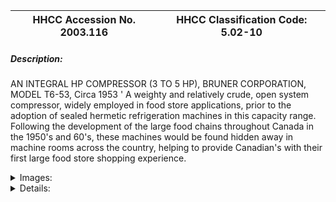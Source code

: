 | **HHCC Accession No. 2003.116** |**HHCC Classification Code:  5.02-10**|
| ----------- | ----------- |
##### Description:
AN INTEGRAL HP COMPRESSOR (3 TO 5 HP), BRUNER CORPORATION, MODEL T6-53, Circa 1953  ' A weighty and relatively crude, open system compressor, widely employed in food store applications, prior to the adoption of sealed hermetic refrigeration machines in this capacity range. Following the development of the large food chains throughout Canada in the 1950's and 60's, these machines would be found hidden away in machine rooms across the country, helping to provide Canadian's with their first large food store shopping experience.


<details>
	<summary>Images:</summary>
<div class="gallery gallery-wrapper--full" contenteditable="false" data-is-empty="false" data-translation="Add images" data-columns="6">
<figure class="gallery__item"><a href="#DOMAIN_NAME#gallery/5.02-10.jpg" data-size="768x512"><img src="#DOMAIN_NAME#gallery/5.02-10-thumbnail.jpg" alt=""></a></figure>
</div>
</details>


<details>
	<summary>Details:</summary>

##### Group:
5.02 Refrigerating and Air Conditioning Compressors - Commercial

##### Make:
Bruner

##### Manufacturer:
Bruner Corporation, Port Hope Ontario

##### Model:
T6-53

##### Serial No.:
Block No. R156

##### Size:
13x15x19'h

##### Weight:
120 lbs.

##### Circa:
1953

##### Rating:
Exhibit, education, and research quality, illustrating the design and construction of integral HP refrigeration compressors on which the food store chains depended in the 1950's and 60's

##### Patent Date/Number:


##### Provenance:
From York County (York Region) Ontario, once a rich agricultural hinterlands, attracting early settlement in the last years of the 18th century. Located on the north slopes of the Oak Ridges Moraine, within 20 miles of Toronto, the County would also attract early ex-urban development, to be come a wealthy market place for the emerging household and consumer technologies of the early and mid 20th century. 

This artifact was discovered in the 1950's in the used stock of T. H. Oliver, Refrigeration and Electric Sales and Service, Aurora, Ontario, an early worker in the field of agricultural, industrial and consumer technology.

##### Type and Design:


##### Construction:


##### Material:


##### Special Features:


##### Accessories:


##### Capacities:


##### Performance Characteristics:


##### Operation:


##### Control and Regulation:


##### Targeted Market Segment:


##### Consumer Acceptance:


##### Merchandising:


##### Market Price:


##### Technological Significance:


##### Industrial Significance:


##### Socio-economic Significance:


##### Socio-cultural Significance:


##### Donor:
G. Leslie Oliver, The T. H. Oliver HVACR Collection

##### HHCC Storage Location:


##### Tracking:


##### Bibliographic References:


##### Notes:


##### Related Reports:

</details>
